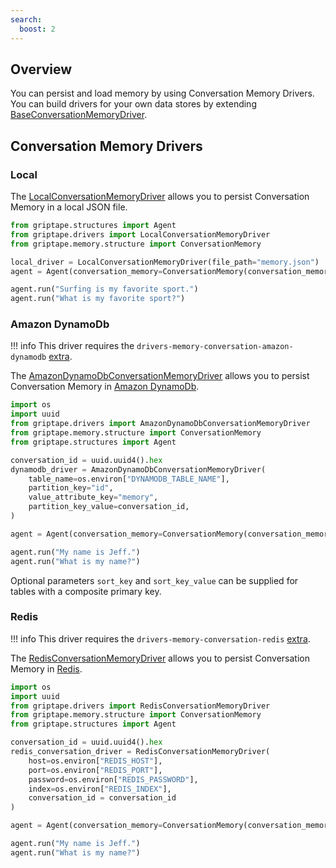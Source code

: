 ```yaml
---
search:
  boost: 2 
---
```


## Overview

You can persist and load memory by using Conversation Memory Drivers. You can build drivers for your own data stores by extending [BaseConversationMemoryDriver](../../reference/griptape/drivers/memory/conversation/base_conversation_memory_driver.md).

## Conversation Memory Drivers

### Local

The [LocalConversationMemoryDriver](../../reference/griptape/drivers/memory/conversation/local_conversation_memory_driver.md) allows you to persist Conversation Memory in a local JSON file.

```python
from griptape.structures import Agent
from griptape.drivers import LocalConversationMemoryDriver
from griptape.memory.structure import ConversationMemory

local_driver = LocalConversationMemoryDriver(file_path="memory.json")
agent = Agent(conversation_memory=ConversationMemory(conversation_memory_driver=local_driver))

agent.run("Surfing is my favorite sport.")
agent.run("What is my favorite sport?")
```

### Amazon DynamoDb

!!! info
    This driver requires the `drivers-memory-conversation-amazon-dynamodb` [extra](../index.md#extras).

The [AmazonDynamoDbConversationMemoryDriver](../../reference/griptape/drivers/memory/conversation/amazon_dynamodb_conversation_memory_driver.md) allows you to persist Conversation Memory in [Amazon DynamoDb](https://aws.amazon.com/dynamodb/).

```python
import os
import uuid
from griptape.drivers import AmazonDynamoDbConversationMemoryDriver
from griptape.memory.structure import ConversationMemory
from griptape.structures import Agent

conversation_id = uuid.uuid4().hex
dynamodb_driver = AmazonDynamoDbConversationMemoryDriver(
    table_name=os.environ["DYNAMODB_TABLE_NAME"],
    partition_key="id",
    value_attribute_key="memory",
    partition_key_value=conversation_id,
)

agent = Agent(conversation_memory=ConversationMemory(conversation_memory_driver=dynamodb_driver))

agent.run("My name is Jeff.")
agent.run("What is my name?")
```
Optional parameters `sort_key` and `sort_key_value` can be supplied for tables with a composite primary key.


### Redis

!!! info
    This driver requires the `drivers-memory-conversation-redis` [extra](../index.md#extras).

The [RedisConversationMemoryDriver](../../reference/griptape/drivers/memory/conversation/redis_conversation_memory_driver.md) allows you to persist Conversation Memory in [Redis](https://redis.io/).

```python
import os
import uuid
from griptape.drivers import RedisConversationMemoryDriver
from griptape.memory.structure import ConversationMemory
from griptape.structures import Agent

conversation_id = uuid.uuid4().hex
redis_conversation_driver = RedisConversationMemoryDriver(
    host=os.environ["REDIS_HOST"],
    port=os.environ["REDIS_PORT"],
    password=os.environ["REDIS_PASSWORD"],
    index=os.environ["REDIS_INDEX"],
    conversation_id = conversation_id
)

agent = Agent(conversation_memory=ConversationMemory(conversation_memory_driver=redis_conversation_driver))

agent.run("My name is Jeff.")
agent.run("What is my name?")
```
